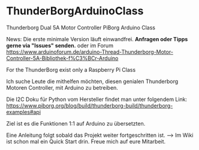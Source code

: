 # ThunderBorgArduinoClass
Thunderborg Dual 5A Motor Controller PiBorg Arduino Class

News: Die erste minimale Version läuft einwandfrei. <b>Anfragen oder Tipps gerne via "Issues" senden.</b>
oder im Forum https://www.arduinoforum.de/arduino-Thread-Thunderborg-Motor-Controller-5A-Bibliothek-f%C3%BCr-Arduino

For the ThunderBorg exist only a Raspberry Pi Class

Ich suche Leute die mithelfen möchten, diesen genialen Thunderborg
Motoren Controller, mit Arduino zu betreiben.

Die I2C Doku für Python vom Hersteller findet man unter folgendem Link:
https://www.piborg.org/blog/build/thunderborg-build/thunderborg-examples#api

Ziel ist es die Funktionen 1:1 auf Arduino zu übersetzten.

Eine Anleitung folgt sobald das Projekt weiter fortgeschritten ist. --> Im Wiki ist schon mal ein Quick Start drin.
Freue mich auf eure Mitarbeit.
